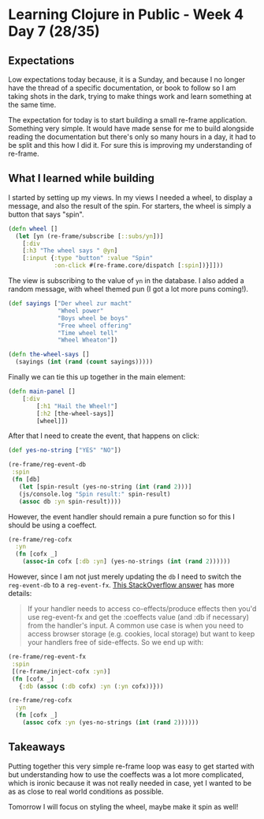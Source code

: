 # Learning Clojure in Public - Week 4 Day 7 (28/35)

## Expectations

Low expectations today because, it is a Sunday, and because I no longer have the thread of a specific documentation, or book to follow so I am taking shots in the dark, trying to make things work and learn something at the same time.

The expectation for today is to start building a small re-frame application. Something very simple. It would have made sense for me to build alongside reading the documentation but there's only so many hours in a day, it had to be split and this how I did it. For sure this is improving my understanding of re-frame.

## What I learned while building

I started by setting up my views. In my views I needed a wheel, to display a message, and also the result of the spin. For starters, the wheel is simply a button that says "spin".

```clojure
(defn wheel []
  (let [yn (re-frame/subscribe [::subs/yn])]
    [:div
    [:h3 "The wheel says " @yn]
    [:input {:type "button" :value "Spin"
             :on-click #(re-frame.core/dispatch [:spin])}]]))
```

The view is subscribing to the value of `yn` in the database. I also added a random message, with wheel themed pun (I got a lot more puns coming!).

```clojure
(def sayings ["Der wheel zur macht"
              "Wheel power"
              "Boys wheel be boys"
              "Free wheel offering"
              "Time wheel tell"
              "Wheel Wheaton"])

(defn the-wheel-says []
  (sayings (int (rand (count sayings)))))
```

Finally we can tie this up together in the main element:

```clojure
(defn main-panel []
    [:div
        [:h1 "Hail the Wheel!"]
        [:h2 [the-wheel-says]]
        [wheel]])
```

After that I need to create the event, that happens on click:

```clojure
(def yes-no-string ["YES" "NO"])

(re-frame/reg-event-db
 :spin
 (fn [db]
   (let [spin-result (yes-no-string (int (rand 2)))]
   (js/console.log "Spin result:" spin-result)
   (assoc db :yn spin-result))))
```

However, the event handler should remain a pure function so for this I should be using a coeffect.

```clojure
(re-frame/reg-cofx
  :yn
  (fn [cofx _]
    (assoc-in cofx [:db :yn] (yes-no-strings (int (rand 2))))))
```

However, since I am not just merely updating the `db` I need to switch the `reg-event-db` to a `reg-event-fx`. [This StackOverflow answer](https://stackoverflow.com/a/54864938) has more details:

> If your handler needs to access co-effects/produce effects then you'd
> use reg-event-fx and get the :coeffects value (and :db if necessary)
> from the handler's input. A common use case is when you need to access
> browser storage (e.g. cookies, local storage) but want to keep your
> handlers free of side-effects.
> So we end up with:

```clojure
(re-frame/reg-event-fx
 :spin
 [(re-frame/inject-cofx :yn)]
 (fn [cofx _]
   {:db (assoc (:db cofx) :yn (:yn cofx))}))

(re-frame/reg-cofx
  :yn
  (fn [cofx _]
    (assoc cofx :yn (yes-no-strings (int (rand 2))))))
```

## Takeaways

Putting together this very simple re-frame loop was easy to get started with but understanding how to use the coeffects was a lot more complicated, which is ironic because it was not really needed in case, yet I wanted to be as as close to real world conditions as possible.

Tomorrow I will focus on styling the wheel, maybe make it spin as well!
